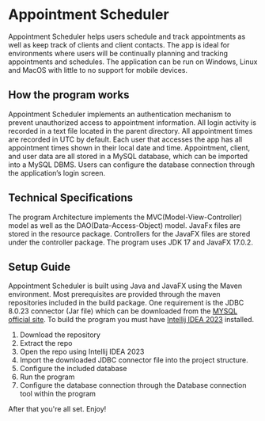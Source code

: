 # Appointment Scheduler
Appointment Scheduler helps users schedule and track appointments as well as keep track of clients and client contacts. The app is ideal for environments where users will be continually planning and tracking appointments and schedules. The application can be run on Windows, Linux and MacOS with little to no support for mobile devices.

## How the program works
Appointment Scheduler implements an authentication mechanism to prevent unauthorized access to appointment information. All login activity is recorded in a text file located in the parent directory. All appointment times are recorded in UTC by default. Each user that accesses the app has all appointment times shown in their local date and time. Appointment, client, and user data are all stored in a MySQL database, which can be imported into a MySQL DBMS. Users can configure the database connection through the application’s login screen.

## Technical Specifications
The program Architecture implements the MVC(Model-View-Controller) model as well as the DAO(Data-Access-Object) model. JavaFx files are stored in the resource package. Controllers for the JavaFX files are stored under the controller package. The program uses JDK 17 and JavaFX 17.0.2.


## Setup Guide
Appointment Scheduler is built using Java and JavaFX using the Maven environment. Most prerequisites are provided through the maven repositories included in the build package. One requirement is the JDBC 8.0.23 connector (Jar file) which can be downloaded from the [MYSQL official site](https://downloads.mysql.com/archives/c-j/). To build the program you must have [Intellij IDEA 2023](https://www.jetbrains.com/idea/) installed.
1. Download the repository
2. Extract the repo
3. Open the repo using Intellij IDEA 2023
4. Import the downloaded JDBC connector file into the project structure.
5. Configure the included database
6. Run the program
7. Configure the database connection through the Database connection tool within the program

After that you're all set. Enjoy!
